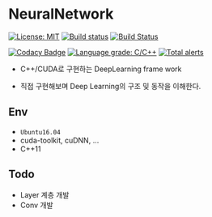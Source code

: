 # NeuralNetwork
[![License: MIT](https://img.shields.io/badge/License-MIT-blue.svg)](https://opensource.org/licenses/MIT) [![Build status](https://ci.appveyor.com/api/projects/status/snngda4n6gyv1s49?svg=true)](https://ci.appveyor.com/project/wocks1123/neuralnetwork) [![Build Status](https://travis-ci.org/wocks1123/NeuralNetwork.svg?branch=master)](https://travis-ci.org/wocks1123/NeuralNetwork)

[![Codacy Badge](https://api.codacy.com/project/badge/Grade/15b98315cdfb4a93a01b9c0e37982f66)](https://www.codacy.com/manual/wocks1123/NeuralNetwork?utm_source=github.com&amp;utm_medium=referral&amp;utm_content=wocks1123/NeuralNetwork&amp;utm_campaign=Badge_Grade) [![Language grade: C/C++](https://img.shields.io/lgtm/grade/cpp/g/wocks1123/NeuralNetwork.svg?logo=lgtm&logoWidth=18)](https://lgtm.com/projects/g/wocks1123/NeuralNetwork/context:cpp) [![Total alerts](https://img.shields.io/lgtm/alerts/g/wocks1123/NeuralNetwork.svg?logo=lgtm&logoWidth=18)](https://lgtm.com/projects/g/wocks1123/NeuralNetwork/alerts/)

- C++/CUDA로 구현하는 DeepLearning frame work

- 직접 구현해보며 Deep Learning의 구조 및 동작을 이해한다.



## Env

- `Ubuntu16.04`
- cuda-toolkit, cuDNN, ...
- C++11



## Todo

- Layer 계층 개발
- Conv 개발